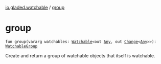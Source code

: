 [io.gladed.watchable](index.md) / [group](./group.md)

# group

`fun group(vararg watchables: `[`Watchable`](-watchable/index.md)`<out `[`Any`](https://kotlinlang.org/api/latest/jvm/stdlib/kotlin/-any/index.html)`, out `[`Change`](-change.md)`<`[`Any`](https://kotlinlang.org/api/latest/jvm/stdlib/kotlin/-any/index.html)`>>): `[`WatchableGroup`](-watchable-group/index.md)

Create and return a group of watchable objects that itself is watchable.

